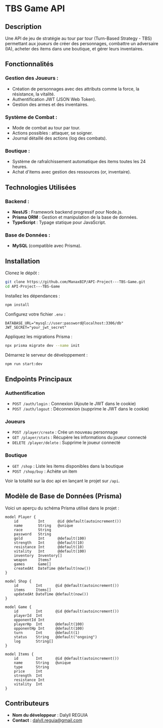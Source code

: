 # TBS Game API

## Description
Une API de jeu de stratégie au tour par tour (Turn-Based Strategy - TBS) permettant aux joueurs de créer des personnages, combattre un adversaire (IA), acheter des items dans une boutique, et gérer leurs inventaires.

## Fonctionnalités

### Gestion des Joueurs :
- Création de personnages avec des attributs comme la force, la résistance, la vitalité.
- Authentification JWT (JSON Web Token).
- Gestion des armes et des inventaires.

### Système de Combat :
- Mode de combat au tour par tour.
- Actions possibles : attaquer, se soigner.
- Journal détaillé des actions (log des combats).

### Boutique :
- Système de rafraîchissement automatique des items toutes les 24 heures.
- Achat d'items avec gestion des ressources (or, inventaire).

## Technologies Utilisées

### Backend :
- **NestJS** : Framework backend progressif pour Node.js.
- **Prisma ORM** : Gestion et manipulation de la base de données.
- **TypeScript** : Typage statique pour JavaScript.

### Base de Données :
- **MySQL** (compatible avec Prisma).

## Installation

Clonez le dépôt :
```bash
git clone https://github.com/ManaxBIP/API-Project---TBS-Game.git
cd API-Project---TBS-Game
```

Installez les dépendances :
```bash
npm install
```

Configurez votre fichier `.env` :
```plaintext
DATABASE_URL="mysql://user:password@localhost:3306/db"
JWT_SECRET="your_jwt_secret"
```

Appliquez les migrations Prisma :
```bash
npx prisma migrate dev --name init
```

Démarrez le serveur de développement :
```bash
npm run start:dev
```

## Endpoints Principaux

### Authentification
- `POST /auth/login` : Connexion (Ajoute le JWT dans le cookie)
- `POST /auth/logout` : Déconnexion (supprime le JWT dans le cookie)

### Joueurs
- `POST /player/create` : Crée un nouveau personnage
- `GET /player/stats` : Récupère les informations du joueur connecté
- `DELETE /player/delete` : Supprime le joueur connecté

### Boutique
- `GET /shop` : Liste les items disponibles dans la boutique
- `POST /shop/buy` : Achète un item

Voir la totalité sur la doc api en lançant le projet sur `/api`.

## Modèle de Base de Données (Prisma)

Voici un aperçu du schéma Prisma utilisé dans le projet :
```prisma
model Player {
    id         Int      @id @default(autoincrement())
    name       String   @unique
    race       String
    password   String
    gold       Int      @default(100)
    strength   Int      @default(10)
    resistance Int      @default(10)
    vitality   Int      @default(100)
    inventory  Inventory[]
    weapon     Items?
    games      Game[]
    createdAt  DateTime @default(now())
}

model Shop {
    id        Int      @id @default(autoincrement())
    items     Items[]
    updatedAt DateTime @default(now())
}

model Game {
    id        Int      @id @default(autoincrement())
    playerId  Int
    opponentId Int
    playerHp  Int      @default(100)
    opponentHp Int     @default(100)
    turn      Int      @default(1)
    status    String   @default("ongoing")
    log       String[]
}

model Items {
    id        Int      @id @default(autoincrement())
    name      String   @unique
    type      String
    price     Int
    strength  Int
    resistance Int
    vitality  Int
}
```

## Contributeurs
- **Nom du développeur** : Dalyll REGUIA
- **Contact** : dalyll.reguia@gmail.com
